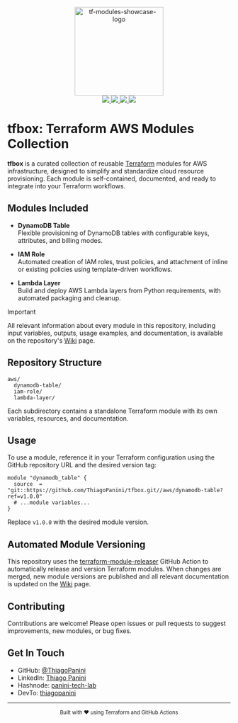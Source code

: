 <div align="center">
    <br><img src="https://github.com/ThiagoPanini/tf-modules-showcase/blob/feature/lambda-layer-module/docs/logo-tfbox.png?raw=true" width=200 alt="tf-modules-showcase-logo">
</div>

<div align="center">

  <a href="https://www.terraform.io/">
    <img src="https://img.shields.io/badge/terraform-grey?style=for-the-badge&logo=terraform&logoColor=FFFFFF">
  </a>

  <a href="https://www.hashicorp.com/">
    <img src="https://img.shields.io/badge/hashicorp-grey?style=for-the-badge&logo=hashicorp&logoColor=FFFFFF">
  </a>

  <a href="https://github.com/">
    <img src="https://img.shields.io/badge/github-grey?style=for-the-badge&logo=github&logoColor=FFFFFF">
  </a>

  <a href="https://github.com/copilot">
    <img src="https://img.shields.io/badge/copilot-grey?style=for-the-badge&logo=githubcopilot&logoColor=FFFFFF">
  </a>
</div>

# tfbox: Terraform AWS Modules Collection

**tfbox** is a curated collection of reusable [Terraform](https://www.terraform.io/) modules for AWS infrastructure, designed to simplify and standardize cloud resource provisioning. Each module is self-contained, documented, and ready to integrate into your Terraform workflows.

## Modules Included

- **DynamoDB Table**  
  Flexible provisioning of DynamoDB tables with configurable keys, attributes, and billing modes.

- **IAM Role**  
  Automated creation of IAM roles, trust policies, and attachment of inline or existing policies using template-driven workflows.

- **Lambda Layer**  
  Build and deploy AWS Lambda layers from Python requirements, with automated packaging and cleanup.


>[!IMPORTANT]
> All relevant information about every module in this repository, including input variables, outputs, usage examples, and documentation, is available on the repository's [Wiki](https://github.com/ThiagoPanini/tfbox/wiki) page. 

## Repository Structure

```
aws/
  dynamodb-table/
  iam-role/
  lambda-layer/
```

Each subdirectory contains a standalone Terraform module with its own variables, resources, and documentation.

## Usage

To use a module, reference it in your Terraform configuration using the GitHub repository URL and the desired version tag:

```hcl
module "dynamodb_table" {
  source  = "git::https://github.com/ThiagoPanini/tfbox.git//aws/dynamodb-table?ref=v1.0.0"
  # ...module variables...
}
```

Replace `v1.0.0` with the desired module version.

## Automated Module Versioning

This repository uses the [terraform-module-releaser](https://github.com/marketplace/actions/terraform-module-releaser) GitHub Action to automatically release and version Terraform modules. When changes are merged, new module versions are published and all relevant documentation is updated on the [Wiki](https://github.com/ThiagoPanini/tfbox/wiki) page.

## Contributing

Contributions are welcome! Please open issues or pull requests to suggest improvements, new modules, or bug fixes.

## Get In Touch

- GitHub: [@ThiagoPanini](https://github.com/ThiagoPanini)
- LinkedIn: [Thiago Panini](https://www.linkedin.com/in/thiago-panini/)
- Hashnode: [panini-tech-lab](https://panini.hashnode.dev/)
- DevTo: [thiagopanini](https://dev.to/thiagopanini)

---

<div align="center">
  <sub>Built with ❤️ using Terraform and GitHub Actions</sub>
</div>